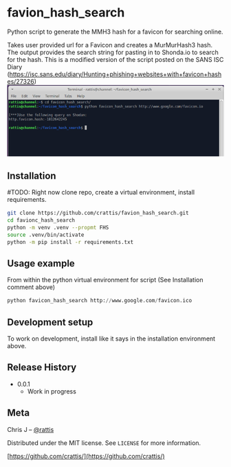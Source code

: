# favion_hash_search
Python script to generate the MMH3 hash for a favicon for searching online.

Takes user provided url for a Favicon and creates a MurMurHash3 hash. The output provides the search string for pasting in to Shonda.io to search for the hash.
This is a modified version of the script posted on the SANS ISC Diary (https://isc.sans.edu/diary/Hunting+phishing+websites+with+favicon+hashes/27326)
![](header.png)

## Installation

#TODO: Right now clone repo, create a virtual environment, install requirements.

```sh
git clone https://github.com/crattis/favion_hash_search.git
cd favionc_hash_search
python -m venv .venv --propmt FHS
source .venv/bin/activate
python -m pip install -r requirements.txt
```

## Usage example
From within the python virtual environment for script (See Installation comment above)

```python
python favicon_hash_search http://www.google.com/favicon.ico
```

## Development setup


To work on development, install like it says in the installation environment above.

## Release History
* 0.0.1
    * Work in progress

## Meta

Chris J – [@rattis](https://twitter.com/rattis)

Distributed under the MIT license. See ``LICENSE`` for more information.

[https://github.com/crattis/](https://github.com/crattis/)

